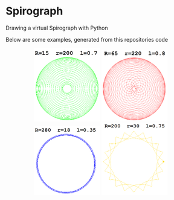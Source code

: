 # Spirograph
Drawing a virtual Spirograph with Python

Below are some examples, generated from this repositories code

<p align="center">
	<img src="doc/img/spirograph1.png" alt="spirograph1" width="175"> <img src="doc/img/spirograph2.png" alt="spirograph2" width="175">
	<img src="doc/img/spirograph3.png" alt="spirograph3" width="175"> <img src="doc/img/spirograph4.png" alt="spirograph4" width="175">
</p>